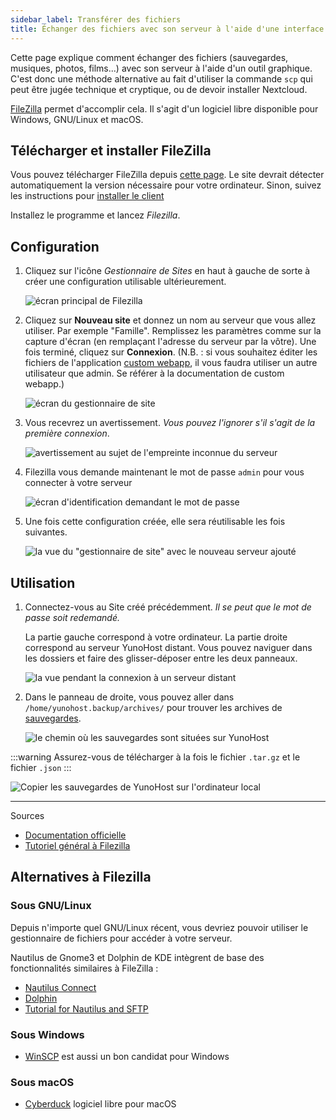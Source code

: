 ```yaml
---
sidebar_label: Transférer des fichiers
title: Échanger des fichiers avec son serveur à l'aide d'une interface graphique
---
```


Cette page explique comment échanger des fichiers (sauvegardes, musiques, photos, films...) avec son serveur à l'aide d'un outil graphique. C'est donc une méthode alternative au fait d'utiliser la commande `scp` qui peut être jugée technique et cryptique, ou de devoir installer Nextcloud.

[FileZilla](https://filezilla-project.org/) permet d'accomplir cela. Il s'agit d'un logiciel libre disponible pour Windows, GNU/Linux et macOS.

## Télécharger et installer FileZilla

Vous pouvez télécharger FileZilla depuis [cette page](https://filezilla-project.org/download.php?type=client). Le site devrait détecter automatiquement la version nécessaire pour votre ordinateur. Sinon, suivez les instructions pour [installer le client](https://wiki.filezilla-project.org/Client_Installation)

Installez le programme et lancez *Filezilla*.

## Configuration

1. Cliquez sur l'icône *Gestionnaire de Sites* en haut à gauche de sorte à créer une configuration utilisable ultérieurement.

   ![écran principal de Filezilla](/img/filezilla_1.png)

2. Cliquez sur **Nouveau site** et donnez un nom au serveur que vous allez utiliser. Par exemple "Famille". Remplissez les paramètres comme sur la capture d'écran (en remplaçant l'adresse du serveur par la vôtre). Une fois terminé, cliquez sur **Connexion**. (N.B. : si vous souhaitez éditer les fichiers de l'application [custom webapp](https://github.com/YunoHost-Apps/my_webapp_ynh), il vous faudra utiliser un autre utilisateur que admin. Se référer à la documentation de custom webapp.)

   ![écran du gestionnaire de site](/img/filezilla_2.png)

3. Vous recevrez un avertissement. *Vous pouvez l'ignorer s'il s'agit de la première connexion*.

   ![avertissement au sujet de l'empreinte inconnue du serveur](/img/filezilla_3.png)

4. Filezilla vous demande maintenant le mot de passe `admin` pour vous connecter à votre serveur

   ![écran d'identification demandant le mot de passe](/img/filezilla_4.png)

5. Une fois cette configuration créée, elle sera réutilisable les fois suivantes.

   ![la vue du "gestionnaire de site" avec le nouveau serveur ajouté](/img/filezilla_5.png)

## Utilisation

1. Connectez-vous au Site créé précédemment. *Il se peut que le mot de passe soit redemandé.*

   La partie gauche correspond à votre ordinateur. La partie droite correspond au serveur YunoHost distant. Vous pouvez naviguer dans les dossiers et faire des glisser-déposer entre les deux panneaux.

   ![la vue pendant la connexion à un serveur distant](/img/filezilla_6.png)

2. Dans le panneau de droite, vous pouvez aller dans `/home/yunohost.backup/archives/` pour trouver les archives de [sauvegardes](/administer/backups/).

   ![le chemin où les sauvegardes sont situées sur YunoHost](/img/filezilla_7.png)

:::warning
<FAIcon icon="fa-cloud-download"/> Assurez-vous de télécharger à la fois le fichier `.tar.gz` et le fichier `.json`
:::

![Copier les sauvegardes de YunoHost sur l'ordinateur local](/img/filezilla_8.png)

---

Sources

- [Documentation officielle](https://wiki.filezilla-project.org/FileZilla_Client_Tutorial_(fr))
- [Tutoriel général à Filezilla](https://www.rc.fas.harvard.edu/resources/documentation/sftp-file-transfer/)

## Alternatives à Filezilla

### Sous GNU/Linux

Depuis n'importe quel GNU/Linux récent, vous devriez pouvoir utiliser le gestionnaire de fichiers pour accéder à votre serveur.

Nautilus de Gnome3 et Dolphin de KDE intègrent de base des fonctionnalités similaires à FileZilla :

- [Nautilus Connect](https://help.gnome.org/users/gnome-help/stable/nautilus-connect.html.en)
- [Dolphin](https://docs.kde.org/stable5/en/dolphin/dolphin/location-bar.html#location-bar-editable-kioslaves)
- [Tutorial for Nautilus and SFTP](https://www.techrepublic.com/article/how-to-use-linux-file-manager-to-connect-to-an-sftp-server/)

### Sous Windows

- [WinSCP](https://winscp.net/) est aussi un bon candidat pour Windows

### Sous macOS

- [Cyberduck](https://cyberduck.io/) logiciel libre pour macOS

